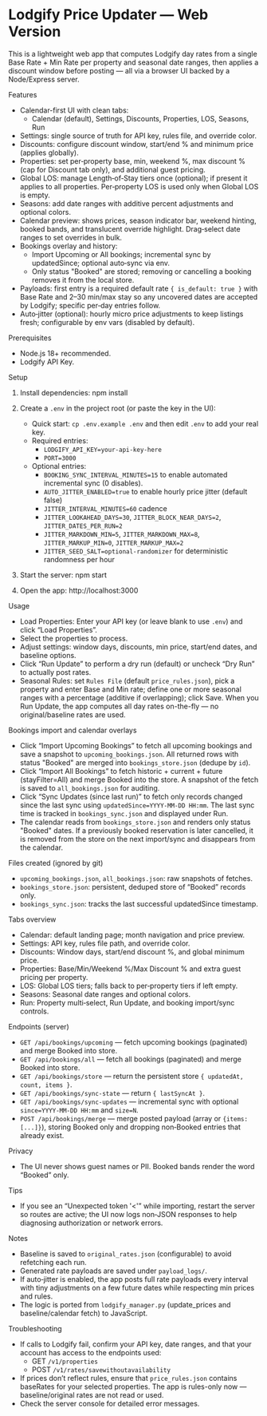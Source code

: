 # Lodgify Price Updater — Web Version

This is a lightweight web app that computes Lodgify day rates from a single Base Rate + Min Rate per property and seasonal date ranges, then applies a discount window before posting — all via a browser UI backed by a Node/Express server.

Features

- Calendar-first UI with clean tabs:
  - Calendar (default), Settings, Discounts, Properties, LOS, Seasons, Run
- Settings: single source of truth for API key, rules file, and override color.
- Discounts: configure discount window, start/end % and minimum price (applies globally).
- Properties: set per‑property base, min, weekend %, max discount % (cap for Discount tab only), and additional guest pricing.
- Global LOS: manage Length‑of‑Stay tiers once (optional); if present it applies to all properties. Per‑property LOS is used only when Global LOS is empty.
- Seasons: add date ranges with additive percent adjustments and optional colors.
- Calendar preview: shows prices, season indicator bar, weekend hinting, booked bands, and translucent override highlight. Drag‑select date ranges to set overrides in bulk.
- Bookings overlay and history:
  - Import Upcoming or All bookings; incremental sync by updatedSince; optional auto‑sync via env.
  - Only status "Booked" are stored; removing or cancelling a booking removes it from the local store.
- Payloads: first entry is a required default rate `{ is_default: true }` with Base Rate and 2–30 min/max stay so any uncovered dates are accepted by Lodgify; specific per‑day entries follow.
- Auto‑jitter (optional): hourly micro price adjustments to keep listings fresh; configurable by env vars (disabled by default).

Prerequisites

- Node.js 18+ recommended.
- Lodgify API Key.

Setup

1. Install dependencies:
   npm install

2. Create a `.env` in the project root (or paste the key in the UI):
   - Quick start: `cp .env.example .env` and then edit `.env` to add your real key.
   - Required entries:
     - `LODGIFY_API_KEY=your-api-key-here`
     - `PORT=3000`
   - Optional entries:
     - `BOOKING_SYNC_INTERVAL_MINUTES=15` to enable automated incremental sync (0 disables).
     - `AUTO_JITTER_ENABLED=true` to enable hourly price jitter (default false)
     - `JITTER_INTERVAL_MINUTES=60` cadence
     - `JITTER_LOOKAHEAD_DAYS=30`, `JITTER_BLOCK_NEAR_DAYS=2`, `JITTER_DATES_PER_RUN=2`
     - `JITTER_MARKDOWN_MIN=5`, `JITTER_MARKDOWN_MAX=8`, `JITTER_MARKUP_MIN=0`, `JITTER_MARKUP_MAX=2`
     - `JITTER_SEED_SALT=optional-randomizer` for deterministic randomness per hour

3. Start the server:
   npm start

4. Open the app:
   http://localhost:3000

Usage

- Load Properties: Enter your API key (or leave blank to use `.env`) and click “Load Properties”.
- Select the properties to process.
- Adjust settings: window days, discounts, min price, start/end dates, and baseline options.
- Click “Run Update” to perform a dry run (default) or uncheck “Dry Run” to actually post rates.
- Seasonal Rules: set `Rules File` (default `price_rules.json`), pick a property and enter Base and Min rate; define one or more seasonal ranges with a percentage (additive if overlapping); click Save. When you Run Update, the app computes all day rates on-the-fly — no original/baseline rates are used.

Bookings import and calendar overlays

- Click “Import Upcoming Bookings” to fetch all upcoming bookings and save a snapshot to `upcoming_bookings.json`. All returned rows with status "Booked" are merged into `bookings_store.json` (dedupe by `id`).
- Click “Import All Bookings” to fetch historic + current + future (stayFilter=All) and merge Booked into the store. A snapshot of the fetch is saved to `all_bookings.json` for auditing.
- Click “Sync Updates (since last run)” to fetch only records changed since the last sync using `updatedSince=YYYY-MM-DD HH:mm`. The last sync time is tracked in `bookings_sync.json` and displayed under Run.
- The calendar reads from `bookings_store.json` and renders only status "Booked" dates. If a previously booked reservation is later cancelled, it is removed from the store on the next import/sync and disappears from the calendar.

Files created (ignored by git)

- `upcoming_bookings.json`, `all_bookings.json`: raw snapshots of fetches.
- `bookings_store.json`: persistent, deduped store of “Booked” records only.
- `bookings_sync.json`: tracks the last successful updatedSince timestamp.

Tabs overview

- Calendar: default landing page; month navigation and price preview.
- Settings: API key, rules file path, and override color.
- Discounts: Window days, start/end discount %, and global minimum price.
- Properties: Base/Min/Weekend %/Max Discount % and extra guest pricing per property.
- LOS: Global LOS tiers; falls back to per‑property tiers if left empty.
- Seasons: Seasonal date ranges and optional colors.
- Run: Property multi‑select, Run Update, and booking import/sync controls.

Endpoints (server)

- `GET /api/bookings/upcoming` — fetch upcoming bookings (paginated) and merge Booked into store.
- `GET /api/bookings/all` — fetch all bookings (paginated) and merge Booked into store.
- `GET /api/bookings/store` — return the persistent store `{ updatedAt, count, items }`.
- `GET /api/bookings/sync-state` — return `{ lastSyncAt }`.
- `GET /api/bookings/sync-updates` — incremental sync with optional `since=YYYY-MM-DD HH:mm` and `size=N`.
- `POST /api/bookings/merge` — merge posted payload (array or `{items:[...]}`), storing Booked only and dropping non‑Booked entries that already exist.

Privacy

- The UI never shows guest names or PII. Booked bands render the word “Booked” only.

Tips

- If you see an “Unexpected token '<'” while importing, restart the server so routes are active; the UI now logs non‑JSON responses to help diagnosing authorization or network errors.

Notes

- Baseline is saved to `original_rates.json` (configurable) to avoid refetching each run.
- Generated rate payloads are saved under `payload_logs/`.
- If auto‑jitter is enabled, the app posts full rate payloads every interval with tiny adjustments on a few future dates while respecting min prices and rules.
- The logic is ported from `lodgify_manager.py` (update_prices and baseline/calendar fetch) to JavaScript.

Troubleshooting

- If calls to Lodgify fail, confirm your API key, date ranges, and that your account has access to the endpoints used:
  - GET `/v1/properties`
  - POST `/v1/rates/savewithoutavailability`
- If prices don’t reflect rules, ensure that `price_rules.json` contains baseRates for your selected properties. The app is rules-only now — baseline/original rates are not read or used.
- Check the server console for detailed error messages.

